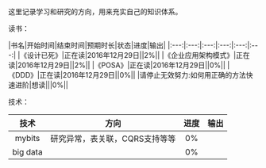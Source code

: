 这里记录学习和研究的方向，用来充实自己的知识体系。

读书：

|书名|开始时间|结束时间|预期时长|状态|进度|输出|
|:---:|:---:|:---:|:---:|:---:|:---:|
|《设计已死》|正在读|2016年12月29日||2%||
|《企业应用架构模式》|正在读|2016年12月29日||2%||
|《POSA》|正在读|2016年12月29日||0%||
|《DDD》|正在读|2016年12月29日||0%||
|请停止无效努力:如何用正确的方法快速进阶|想读|||0%||

技术：

|技术|方向|进度|输出|
|:---:|:---:|:---:|:---:|
|mybits|研究异常，表关联，CQRS支持等等|0%||
|big data||0%||
